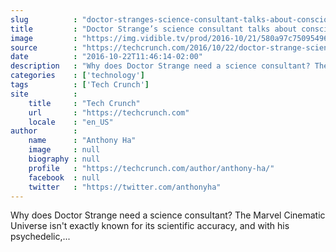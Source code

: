 ```yaml
---
slug          : "doctor-stranges-science-consultant-talks-about-consciousness-and-the-multiverse"
title         : "Doctor Strange’s science consultant talks about consciousness and the multiverse"
image         : "https://img.vidible.tv/prod/2016-10/21/580a97c750954969d4a570f2_o_U_v1.jpg?w=764&h=400"
source        : "https://techcrunch.com/2016/10/22/doctor-strange-science/"
date          : "2016-10-22T11:46:14-02:00"
description   : "Why does Doctor Strange need a science consultant? The Marvel Cinematic Universe isn't exactly known for its scientific accuracy, and with his psychedelic,..."
categories    : ['technology']
tags          : ['Tech Crunch']
site          :
    title     : "Tech Crunch"
    url       : "https://techcrunch.com"
    locale    : "en_US"
author        :
    name      : "Anthony Ha"
    image     : null
    biography : null
    profile   : "https://techcrunch.com/author/anthony-ha/"
    facebook  : null
    twitter   : "https://twitter.com/anthonyha"
---
```


Why does Doctor Strange need a science consultant? The Marvel Cinematic Universe isn't exactly known for its scientific accuracy, and with his psychedelic,...
